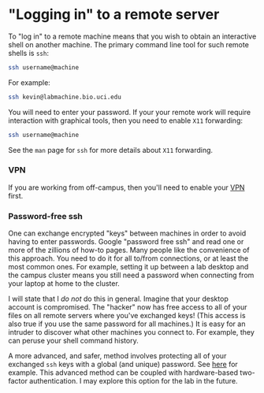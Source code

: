 # "Logging in" to a remote server

To "log in" to a remote machine means that you wish to obtain an interactive shell on another machine.
The primary command line tool for such remote shells is `ssh`:

```sh
ssh username@machine
```

For example:

```sh
ssh kevin@labmachine.bio.uci.edu
```

You will need to enter your password.
If your your remote work will require interaction with graphical tools, then you need to enable `X11` forwarding:

```sh
ssh username@machine
```

See the `man` page for `ssh` for more details about `X11` forwarding.

### VPN

If you are working from off-campus, then you'll need to enable your [VPN](vpn) first.

### Password-free ssh

One can exchange encrypted "keys" between machines in order to avoid having to enter passwords.
Google "password free ssh" and read one or more of the zillions of how-to pages.
Many people like the convenience of this approach.
You need to do it for all to/from connections, or at least the most common ones.
For example, setting it up between a lab desktop and the campus cluster means you still need a password when connecting from your laptop at home to the cluster.

I will state that I *do not* do this in general.
Imagine that your desktop account is compromised.
The "hacker" now has free access to all of your files on all remote servers where you've exchanged keys!
(This access is also true if you use the same password for all machines.)
It is easy for an intruder to discover what other machines you connect to.
For example, they can peruse your shell command history.

A more advanced, and safer, method involves protecting all of your exchanged `ssh` keys with a global (and unique) password.
See [here](https://opensource.com/article/19/4/gpg-subkeys-ssh) for example.
This advanced method can be coupled with hardware-based two-factor authentication.
I may explore this option for the lab in the future.


